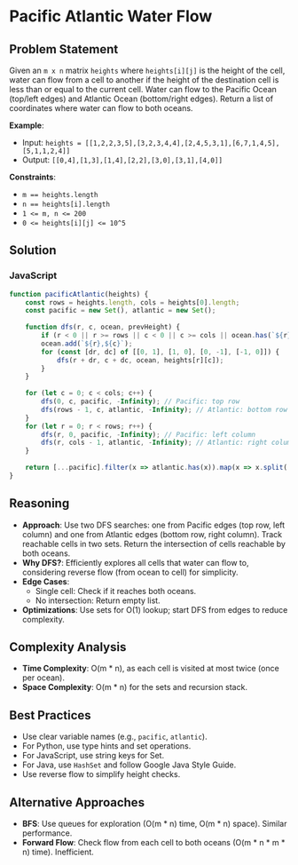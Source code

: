 # Pacific Atlantic Water Flow

## Problem Statement
Given an `m x n` matrix `heights` where `heights[i][j]` is the height of the cell, water can flow from a cell to another if the height of the destination cell is less than or equal to the current cell. Water can flow to the Pacific Ocean (top/left edges) and Atlantic Ocean (bottom/right edges). Return a list of coordinates where water can flow to both oceans.

**Example**:
- Input: `heights = [[1,2,2,3,5],[3,2,3,4,4],[2,4,5,3,1],[6,7,1,4,5],[5,1,1,2,4]]`
- Output: `[[0,4],[1,3],[1,4],[2,2],[3,0],[3,1],[4,0]]`

**Constraints**:
- `m == heights.length`
- `n == heights[i].length`
- `1 <= m, n <= 200`
- `0 <= heights[i][j] <= 10^5`

## Solution

### JavaScript
```javascript
function pacificAtlantic(heights) {
    const rows = heights.length, cols = heights[0].length;
    const pacific = new Set(), atlantic = new Set();
    
    function dfs(r, c, ocean, prevHeight) {
        if (r < 0 || r >= rows || c < 0 || c >= cols || ocean.has(`${r},${c}`) || heights[r][c] < prevHeight) return;
        ocean.add(`${r},${c}`);
        for (const [dr, dc] of [[0, 1], [1, 0], [0, -1], [-1, 0]]) {
            dfs(r + dr, c + dc, ocean, heights[r][c]);
        }
    }
    
    for (let c = 0; c < cols; c++) {
        dfs(0, c, pacific, -Infinity); // Pacific: top row
        dfs(rows - 1, c, atlantic, -Infinity); // Atlantic: bottom row
    }
    for (let r = 0; r < rows; r++) {
        dfs(r, 0, pacific, -Infinity); // Pacific: left column
        dfs(r, cols - 1, atlantic, -Infinity); // Atlantic: right column
    }
    
    return [...pacific].filter(x => atlantic.has(x)).map(x => x.split(',').map(Number));
}
```

## Reasoning
- **Approach**: Use two DFS searches: one from Pacific edges (top row, left column) and one from Atlantic edges (bottom row, right column). Track reachable cells in two sets. Return the intersection of cells reachable by both oceans.
- **Why DFS?**: Efficiently explores all cells that water can flow to, considering reverse flow (from ocean to cell) for simplicity.
- **Edge Cases**:
  - Single cell: Check if it reaches both oceans.
  - No intersection: Return empty list.
- **Optimizations**: Use sets for O(1) lookup; start DFS from edges to reduce complexity.

## Complexity Analysis
- **Time Complexity**: O(m * n), as each cell is visited at most twice (once per ocean).
- **Space Complexity**: O(m * n) for the sets and recursion stack.

## Best Practices
- Use clear variable names (e.g., `pacific`, `atlantic`).
- For Python, use type hints and set operations.
- For JavaScript, use string keys for Set.
- For Java, use `HashSet` and follow Google Java Style Guide.
- Use reverse flow to simplify height checks.

## Alternative Approaches
- **BFS**: Use queues for exploration (O(m * n) time, O(m * n) space). Similar performance.
- **Forward Flow**: Check flow from each cell to both oceans (O(m * n * m * n) time). Inefficient.